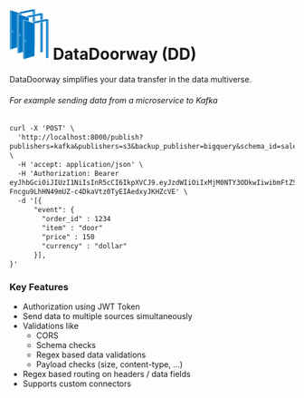 # <img src="ddlogo.png" width="70px" height="90px"> DataDoorway (DD)
DataDoorway simplifies your data transfer in the data multiverse.
######  For example sending data from a microservice to Kafka
```
curl -X 'POST' \
  'http://localhost:8000/publish?publishers=kafka&publishers=s3&backup_publisher=bigquery&schema_id=sales.order.vq' \
  -H 'accept: application/json' \
  -H 'Authorization: Bearer eyJhbGciOiJIUzI1NiIsInR5cCI6IkpXVCJ9.eyJzdWIiOiIxMjM0NTY3ODkwIiwibmFtZSI6IkpvaG4gRG9lIiwiaWF0IjoxNTE2MjM5MDIyLCJleHAiOjE2NjYyMjQwMDAsInNjb3BlIjoiZGQ6YWRtaW4gcHVibGlzaDp3cml0ZSBtZXRyaWNzOnJlYWQifQ.q-Fncgu9LhHN49mUZ-c4DkaVtz0TyEIAedxyJKHZcVE' \
  -d '[{
      "event": {
        "order_id" : 1234
        "item" : "door"
        "price" : 150
        "currency" : "dollar"
      }],
}'
```

### Key Features

- Authorization using JWT Token
- Send data to multiple sources simultaneously 
- Validations like
  - CORS
  - Schema checks 
  - Regex based data validations
  - Payload checks (size, content-type, ...)
- Regex based routing on headers / data fields 
- Supports custom connectors 